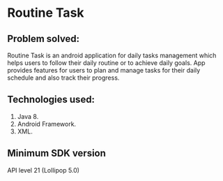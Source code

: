 # Routine Task

## Problem solved:

Routine Task is an android application for daily tasks management which helps users to follow their daily routine or to achieve daily goals. App provides features for users to plan and manage tasks for their daily schedule and also track their progress.

## Technologies used:

1. Java 8.
2. Android Framework.
3. XML.

## Minimum SDK version

API level 21 (Lollipop 5.0)